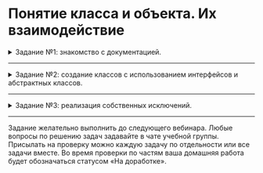 # Понятие класса и объекта. Их взаимодействие

<details>
<summary>Задание №1: знакомство с документацией.</summary>

# Задание 1. Знакомство с документацией

В официальной документации можно найти статьи про понятия, которые мы изучали в рамках этой лекции:

- [наследование](https://www.php.net/manual/ru/language.oop5.inheritance.php),
- [область видимости](https://www.php.net/manual/ru/language.oop5.visibility.php),
- [абстрактные классы](https://www.php.net/manual/ru/language.oop5.abstract.php),
- [интерфейсы](https://www.php.net/manual/ru/language.oop5.interfaces.php).

В задании не надо ничего отправлять на проверку, но ознакомление с этой документацией поможет в дальнейшей работе с PHP.

</details>

---

<details>

<summary>Задание №2: создание классов с использованием интерфейсов и абстрактных классов.</summary>

## Задание 2. Создание классов с использованием интерфейсов и абстрактных классов

### Предыстория

Мы узнали про три кита ООП: наследование, полиморфизм и инкапсуляцию. Настало время применять их на деле. Допустим,
у нас есть небольшой отдел в IT-компании и надо провести перекличку сотрудников.

### Техническое задание

Необходимо создать классы следующих объектов:

- сотрудник,
- директор,
- менеджер,
- программист,
- тестировщик.

Необходимо реализовать иерархию классов с помощью абстракций, а также добавить по смыслу следующие
интерфейсы:

- может управлять или руководить (LeadInterface),
- может заниматься разработкой приложения (ApplicationCreatorInterface),
- может вести вебинар для коллег (WebinarSpeakerInterface).

Каждый класс должен не только обладать своим местом в иерархии классов и реализовывать один или несколько интерфейсов,
но и обладать собственными методами и свойствами. Обратите внимание на уровни доступа и количество — не
менее трёх свойств и трёх методов в классе.

Результатом же будет скрипт, который инициализирует по одному или двум объектам каждого класса и выводит как
имя и фамилию каждого вместе с зарплатой и особенностями работы, так и общее количество объектов и общую зарплату
на отдел.

Пример вывода:

```
Иванов Иван, позиция: программист, зарплата: 20 попугаев, может заниматься разработкой приложения: пишет код,
может проводить вебинары: на технические и психологические темы.

Общее количество сотрудников: 1.
Общая сумма зарплат: 20 попугаев.
```

**Обратите внимание на** [**рекомендации по сдаче домашнего задания**](../homework.md).

</details>

---

<details>
<summary>Задание №3: реализация собственных исключений.</summary>

## Задание 3. Реализация собственных исключений

### Предыстория

В PHP существует механизм исключений. Небольшое напоминание о том, как они [выглядят](https://www.php.net/manual/ru/language.exceptions.php).

Но не всегда нам нужно использовать существующие, например, бывает необходимость в своих, кастомных
исключениях. Поэтому на этом, возможно, искусственном, примере мы рассмотрим использование исключений
для конкретизации ошибок.

### Техническое задание

Попробуем отследить тип переменной, переданной в функцию, с помощью исключений.

Создайте кастомные исключения, которые обозначали бы:

- int — число;
- float — число;
- string — строку;
- bool — булево значение;
- array — массив;
- null — объект.

Как примерно будет выглядеть результат:

- вызываем функцию calculate,
- внутри функции, в зависимости от типа переданной переменной, выбрасываем то или иное исключение из созданных выше;
- снаружи ловим каждое отдельное исключение и в его блоке catch выводим сообщение о типе переменной.

### Задание со звёздочкой

Внедрите свои классы исключений в качестве проверок в задание №2.
Пример:

- передали отрицательное значение зарплаты — исключение «зарплата не может быть меньше 0» и вывод соответствующего
  сообщения.

**Обратите внимание на** [**рекомендации по сдаче домашнего задания**](../homework.md).

</details>

---

Задание желательно выполнить до следующего вебинара. Любые вопросы по решению задач задавайте в чате учебной группы.
Присылать на проверку можно каждую задачу по отдельности или все задачи вместе. Во время проверки по частям ваша домашняя работа будет обозначаться статусом «На доработке».
